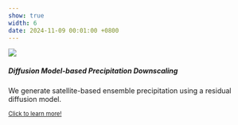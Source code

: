 ```yaml
---
show: true
width: 6
date: 2024-11-09 00:01:00 +0800
---
```

<div>
  <img data-src="{{ 'assets/images/proj555.png' | relative_url }}" class="lazy w-100 rounded-top" src="{{ '/assets/images/empty_300x200.png' | relative_url }}">
  <div class="card-body">
    <h5 class="card-title">Diffusion Model-based Precipitation Downscaling</h5>
    <p class="card-text">
      We generate satellite-based ensemble precipitation using a residual diffusion model. 
    </p>
    <p class="card-text"><small><a href="https://kaidiwisc.github.io/KaidiPeng.github.io/showcase/proj5" target="_blank">Click to learn more!</a></small></p>
  </div>
</div>
